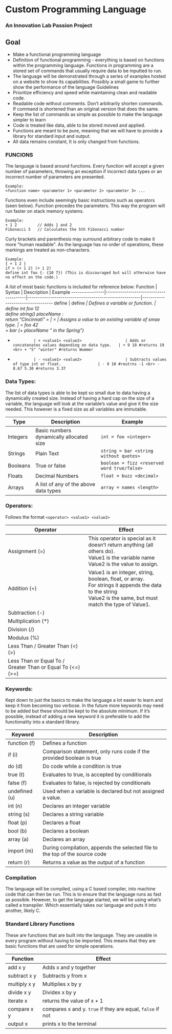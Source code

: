 # Custom Programming Language
### An Innovation Lab Passion Project
## Goal
* Make a functional programming language
* Definition of functional programming - everything is based on functions within the programming language. Functions in programming are a stored set of commands that usually require data  to be inputted to run.
* The language will be demonstrated through a series of examples hosted on a website to show its capabilities. Possibly a small game to further show the performance of the language
Guidelines
* Prioritize efficiency and speed while maintaining clean and readable code.
* Readable code without comments. Don’t arbitrarily shorten commands. If command is shortened than an original version that does the same.
* Keep the list of commands as simple as possible to make the language simpler to learn
* Code is treated like data, able to be stored moved and applied.
* Functions are meant to be pure, meaning that we will have to provide a library for standard input and output.
* All data remains constant, It is only changed from functions.

### FUNCIONS
The language is based around functions. Every function will accept a given number of parameters,
throwing an exception if incorrect data types or an incorrect number of parameters are presented.

```
Example:
<function name> <parameter 1> <parameter 2> <parameter 3> ...
```
Functions even include seemingly basic instructions such as operators (seen below).
Function precedes the parameters. This way the program will run faster on stack memory systems.
```
Example:
+ 1 2         // Adds 1 and 2
Fibonacci 5   // Calculates the 5th Fibonacci number
```
        
Curly brackets and parenthesis may surround arbitrary code to make it more "human readable".
As the language has no order of operations, these markings are treated as non-characters.
```
Example:
{ + 1 2 }
if > (+ 1 2) (+ 1 2)
define int foo {- {10 7}) (This is discouraged but will otherwise have no effect on the code.)
```

A list of most basic functions is included for reference below:
Function        | Syntax                                | Description                                           | Example
----------------|---------------------------------------|-------------------------------------------------------|----------------------------------
 define         | define <type> <var> <value>           | Defines a variable or function.                       | define int foo 12 <br> define string() placeName : <br>     return "Cincinnati"
 =              | = <var> <value>                       | Assigns a value to an existing variable of smae type. | = foo 42 <br> = bar {+ placeName " in the Spring"}
 +              | + <value1> <value2>                   | Adds or concatenates values depending on data type.   | + 9 10 #returns 19 <br> + "S" "winter" #returns Wummer
 -              | - <value1> <value2>                   | Subtracts values of type int or float.                | - 9 10 #reutrns -1 <br> - 8.67 5.30 #returns 3.37

### Data Types:
The list of data types is able to be kept so small due to data having a dynamically created size. Instead of having a hard cap on the size of a variable, the language will look at the variable’s value and give it the size needed. This however is a fixed size as all variables are immutable.

Type     | Description                                |Example
---------|--------------------------------------------|-----------------------------------------
Integers | Basic numbers dynamically allocated size   | `int = foo <integer>`
Strings  | Plain Text                                 | `string = bar <string without quotes>`
Booleans | True or false                              | `boolean = fizz <reserved word true/false>`
Floats   | Decimal Numbers                            | `float = buzz <decimal>`
Arrays   | A list of any of the above data types      | `array = names <length>`

### Operators:
   Follows the format
   `<operator> <value1> <value2>`
   
Operator                                                    | Effect
------------------------------------------------------------|---------------------------------------------------
Assignment (=)                                              | This operator is special as it doesn’t return anything (all others do).<br>Value1 is the variable name<br>Value2 is the value to assign.
Addition (+)                                                |Value1 is an integer, string, boolean, float, or array.<br>For strings it appends the data to the string<br>Value2 is the same, but must match the type of Value1.
Subtraction (-)                                             |
Multiplication (*)                                          |
Division (/)                                                |
Modulus (%)                                                 |
Less Than / Greater Than (<) (>)                            |
Less Than or Equal To / Greater Than or Equal To (<=) (>=)  |
### Keywords:
Kept down to just the basics to make the language a lot easier to learn and keep it from becoming too verbose. In the future more keywords may need to be added but these should be kept to the absolute minimum. If it’s possible, instead of adding a new keyword it is preferable to add the functionality into a standard library. 

Keyword       | Description
--------------|-------------------------------------------------
function (f)  | Defines a function
if (i)        | Comparison statement, only runs code if the provided boolean is true
do (d)        | Do code while a condition is true
true (t)      | Evaluates to true, is accepted by conditionals
false (f)     | Evaluates to false, is rejected by conditionals
undefined (u) | Used when a variable is declared but not assigned a value.
int (n)       | Declares an integer variable
string (s)    | Declares a string variable
float (p)     | Declares a float
bool (b)      | Declares a boolean
array (a)     | Declares an array
import (m)    | During compilation, appends the selected file to the top of the source code
return (r)    | Returns a value as the output of a function

### Compilation
The language will be compiled, using a C based compiler, into machine code that can then be run. This is to ensure that the language runs as fast as possible. However, to get the language started, we will be using what’s called a transpiler. Which essentially takes our language and puts it into another, likely C. 

### Standard Library Functions
These are functions that are built into the language. They are useable in every program without having to be imported. This means that they are basic functions that are used for simple operations.

Function          | Effect
------------------|------------------------------------------
add x y           | Adds x and y together
subtract x y      | Subtracts y from x
multiply x y      | Multiplies x by y
divide x y        | Dividex x by y
iterate x         | returns the value of x + 1
compare x y       | compares x and y. `true` if they are equal, `false` if not
output x          | prints x to the terminal







